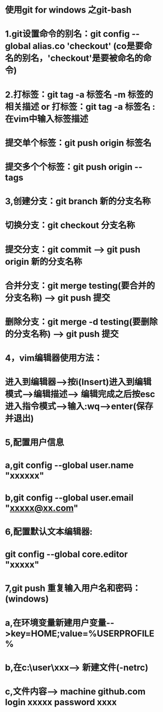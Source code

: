 # 使用git for windows 之git-bash
# 1.git设置命令的别名：git config --global alias.co 'checkout' (co是要命名的别名，'checkout'是要被命名的命令) 
# 2.打标签：git tag -a 标签名 -m 标签的相关描述 or 打标签：git tag -a 标签名 :在vim中输入标签描述
# 	提交单个标签：git push origin 标签名
# 	提交多个个标签：git push origin --tags
# 3,创建分支：git branch 新的分支名称
#	切换分支：git checkout 分支名称
#	提交分支：git commit --> git push origin 新的分支名称
#	合并分支：git merge	testing(要合并的分支名称) --> git push 提交
#	删除分支：git merge	-d testing(要删除的分支名称) --> git push 提交
# 4，vim编辑器使用方法：
#	进入到编辑器-->按i(Insert)进入到编辑模式-->编辑描述--> 编辑完成之后按esc进入指令模式-->输入:wq-->enter(保存并退出)
# 5,配置用户信息
#	a,git config --global user.name "xxxxxx"
#	b,git config --global user.email "xxxxx@xx.com"
# 6,配置默认文本编辑器:
#	git config --global core.editor "xxxxx"
# 7,git push 重复输入用户名和密码：(windows)
#	a,在环境变量新建用户变量-->key=HOME;value=%USERPROFILE%
#	b,在c:\user\xxx--> 新建文件(-netrc)
#	c,文件内容--> machine github.com login xxxxx password xxxx
